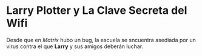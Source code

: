 # Larry Plotter y La Clave Secreta del Wifi

Desde que en *Matrix* hubo un bug, la escuela se sncuentra asediada por un virus contra el que **Larry** y sus amigos deberán luchar.
